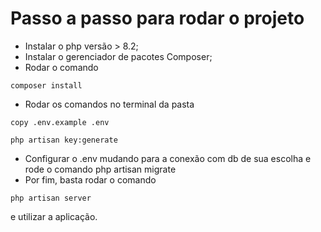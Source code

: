 # Passo a passo para rodar o projeto 

- Instalar o php versão > 8.2;
- Instalar o gerenciador de pacotes Composer;
- Rodar o comando 
``` 
composer install
```
- Rodar os comandos no terminal da  pasta 
``` 
copy .env.example .env
```
``` 
php artisan key:generate
``` 
- Configurar o .env mudando para a conexão com db de sua escolha e rode o comando php artisan migrate
- Por fim, basta rodar o comando 
``` 
php artisan server
``` 
e utilizar a aplicação.


